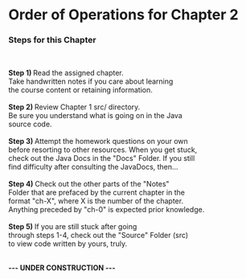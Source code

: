 
# Order of Operations for Chapter 2 <br>

<h3>Steps for this Chapter</h3><br>
<p><b>Step 1) </b>Read the assigned chapter. <br>
Take handwritten notes if you care about learning <br>
the course content or retaining information. <br>
<br>
<b>Step 2) </b>Review Chapter 1 src/ directory. <br>
Be sure you understand what is going on in the Java <br>
source code. <br>
<br>
<b>Step 3) </b>Attempt the homework questions on your own <br>
before resorting to other resources. When you get stuck, <br>
check out the Java Docs in the "Docs" Folder. If you still <br>
find difficulty after consulting the JavaDocs, then...<br>
<br>
<b>Step 4) </b> Check out the other parts of the "Notes" <br>
Folder that are prefaced by the current chapter in the <br>
format "ch-X", where X is the number of the chapter. <br>
Anything preceded by "ch-0" is expected prior knowledge. <br>
<br>
<b>Step 5) </b> If you are still stuck after going <br>
through steps 1-4, check out the "Source" Folder (src) <br>
to view code written by yours, truly.</p><br>
<strong> ---  UNDER CONSTRUCTION   --- </strong>
